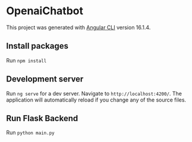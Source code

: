 # OpenaiChatbot

This project was generated with [Angular CLI](https://github.com/angular/angular-cli) version 16.1.4.

## Install packages

Run `npm install`

## Development server

Run `ng serve` for a dev server. Navigate to `http://localhost:4200/`. The application will automatically reload if you change any of the source files.

## Run Flask Backend

Run `python main.py`